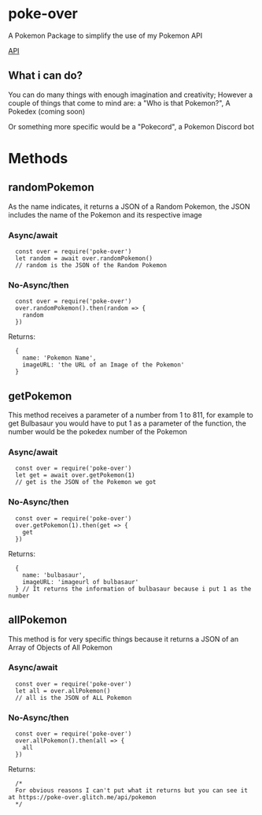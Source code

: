 # poke-over
A Pokemon Package to simplify the use of my Pokemon API

[API](https://poke-over.glitch.me/api)

## What i can do?
You can do many things with enough imagination and creativity; 
However a couple of things that come to mind are:
a "Who is that Pokemon?",
A Pokedex (coming soon)

Or something more specific would be a "Pokecord", a Pokemon Discord bot

# Methods

## randomPokemon

As the name indicates, it returns a JSON of a Random Pokemon, the JSON includes the name of the Pokemon and its respective image

### Async/await

      const over = require('poke-over')
      let random = await over.randomPokemon()
      // random is the JSON of the Random Pokemon

### No-Async/then

      const over = require('poke-over')
      over.randomPokemon().then(random => {
        random
      })

Returns:
      
      {
        name: 'Pokemon Name',
        imageURL: 'the URL of an Image of the Pokemon'
      }


## getPokemon

This method receives a parameter of a number from 1 to 811, for example to get Bulbasaur you would have to put 1 as a parameter of the function, the number would be the pokedex number of the Pokemon

### Async/await

      const over = require('poke-over')
      let get = await over.getPokemon(1)
      // get is the JSON of the Pokemon we got

### No-Async/then

      const over = require('poke-over')
      over.getPokemon(1).then(get => {
        get
      })

Returns:
      
      {
        name: 'bulbasaur',
        imageURL: 'imageurl of bulbasaur'
      } // It returns the information of bulbasaur because i put 1 as the number

## allPokemon

This method is for very specific things because it returns a JSON of an Array of Objects of All Pokemon

### Async/await

      const over = require('poke-over')
      let all = over.allPokemon()
      // all is the JSON of ALL Pokemon

### No-Async/then

      const over = require('poke-over')
      over.allPokemon().then(all => {
        all 
      })

Returns:

      /* 
      For obvious reasons I can't put what it returns but you can see it at https://poke-over.glitch.me/api/pokemon
      */